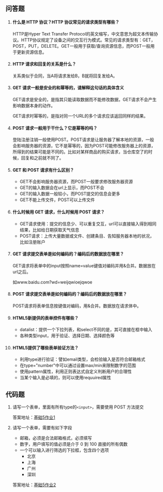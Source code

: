 ## 问答题

1. #### 什么是 HTTP 协议？HTTP 协议常见的请求类型有哪些？

   HTTP是Hyper Text Transfer Protocol的英文缩写，中文意思为超文本传输协议。HTTP协议规定了设备之间的交互行为模式。常见的请求类型有：GET，POST，PUT，DELETE。GET一般用于获取/查询资源信息，而POST一般用于更新资源信息。

2. #### HTTP 请求和回复的关系是什么？

   关系类似于合同，当A将请求发给B，B就将回复发给A。

3. #### GET 请求一般是安全的和幂等的，请解释这句话的具体含义

   GET请求是安全的，是指其只能读取数据而不能修改数据，GET请求不会产生影响数据本身的动作。

   GET请求时幂等的，是指对同一个URL的多个请求应该返回同样的结果。

4. #### POST 请求一般用于干什么？它是幂等的吗？

   登陆注册注销一般使用POST。POST请求是让服务器了解本地的资源，一般会影响服务器的资源，它不是幂等的，因为POST可能修改服务器上的资源，所得到的结果可能是不同的。比如对某样商品的购买请求，当仓库空了的时候，回复和之前就不同了。

5. #### GET 和 POST 请求有什么区别？

   - GET不会影响服务器资源，而POST一般要求修改服务器资源
   - GET的输入数据会在url上显示，而POST不会
   - GET的输入数据一般较小，而POST提交的信息会更多
   - GET不能上传文件，POST可以上传文件

6. #### 什么时候用 GET 请求，什么时候用 POST 请求？

   - GET请求使用：提交的信息少、可以重复交互，url可以直接输入得到相同结果，比如给日期获取天气信息
   - POST请求：上传大量数据或文件、创建条目、告知服务器本地的状况，比如注册账户

7. #### GET 请求提交表单是如何编码的？编码后的数据放在哪里？

   GET请求将表单中的input按照name=value键值对编码并用&合并。数据放在url之后。

   如www.baidu.com?wd=weijqwioejqwoe

8. #### POST 请求提交表单是如何编码的？编码后的数据放在哪里？

   POST请求将表单信息按键值对编码，用&合并。数据放在请求体中。

9. #### HTML5新提供的表单控件有哪些？

   - datalist：提供一个下拉列表，和select不同的是，其可直接在框中输入
   - 各种类型input，用于验证、选择日期、选择颜色等

10. #### HTML5提供了哪些表单验证方法？

    - 利用type进行验证：譬如email类型，会检验输入是否符合邮箱格式
    - 在type="number"中可以通过设置max/min来限制数字的范围
    - 使用pattern属性，利用正则表达式自定义判断用户的合理性
    - 当某个输入是必填的，则可以使用requuired属性

## 代码题

1. 请写一个表单，里面有所有type的`<input>`，需要使用 POST 方法提交

   答案地址：[基础5作业1](https://github.com/SWerllen/mfs-homework/blob/master/%E5%9F%BA%E7%A1%805%E4%BD%9C%E4%B8%9A1.html)

2. 请写一个表单，需要有如下字段

   - 邮箱，必须是合法邮箱格式，必须填写
   - 数字，用户填写的值必须是介于 0 到 100 直接的所有偶数
   - 一个可以输入进行筛选的下拉框，包含四个选项
     - 北京
     - 上海
     - 广州
     - 深圳

   答案地址：[基础5作业2](https://github.com/SWerllen/mfs-homework/blob/master/%E5%9F%BA%E7%A1%805%E4%BD%9C%E4%B8%9A2.html)

